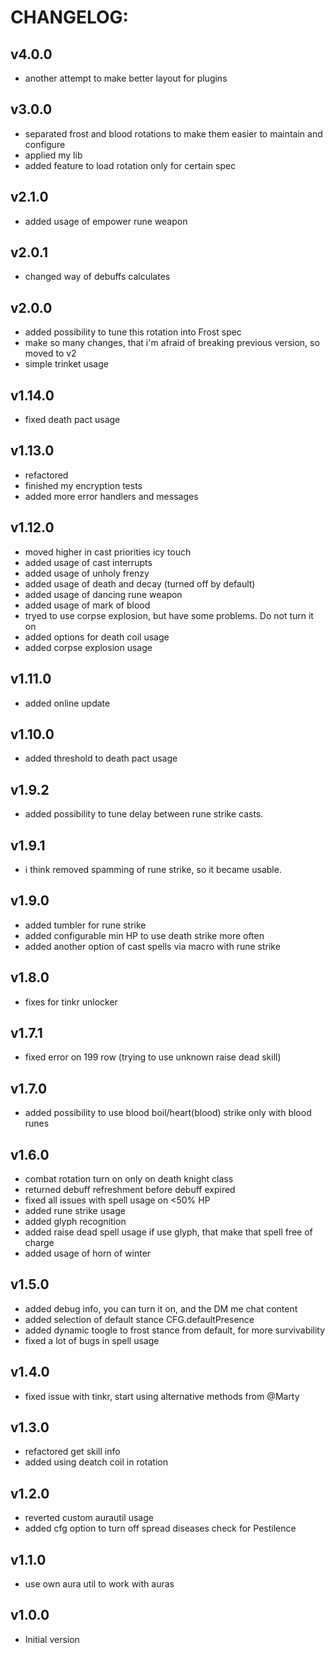 # CHANGELOG:
## v4.0.0
- another attempt to make better layout for plugins
## v3.0.0
- separated frost and blood rotations to make them easier to maintain and configure
- applied my lib
- added feature to load rotation only for certain spec
## v2.1.0
- added usage of empower rune weapon
## v2.0.1
- changed way of debuffs calculates
## v2.0.0
- added possibility to tune this rotation into Frost spec
- make so many changes, that i'm afraid of breaking previous version, so moved to v2
- simple trinket usage
## v1.14.0
- fixed death pact usage
## v1.13.0
- refactored
- finished my encryption tests
- added more error handlers and messages 
## v1.12.0
- moved higher in cast priorities icy touch
- added usage of cast interrupts
- added usage of unholy frenzy
- added usage of death and decay (turned off by default)
- added usage of dancing rune weapon
- added usage of mark of blood
- tryed to use corpse explosion, but have some problems. Do not turn it on
- added options for death coil usage
- added corpse explosion usage
## v1.11.0
- added online update
## v1.10.0
- added threshold to death pact usage
## v1.9.2
- added possibility to tune delay between rune strike casts.
## v1.9.1
- i think removed spamming of rune strike, so it became usable.
## v1.9.0
- added tumbler for rune strike
- added configurable min HP to use death strike more often
- added another option of cast spells via macro with rune strike
## v1.8.0
- fixes for tinkr unlocker
## v1.7.1
- fixed error on 199 row (trying to use unknown raise dead skill)
## v1.7.0
- added possibility to use blood boil/heart(blood) strike only with blood runes
## v1.6.0
- combat rotation turn on only on death knight class
- returned debuff refreshment before debuff expired
- fixed all issues with spell usage on <50% HP
- added rune strike usage
- added glyph recognition
- added raise dead spell usage if use glyph, that make that spell free of charge
- added usage of horn of winter
## v1.5.0
- added debug info, you can turn it on, and the DM me chat content
- added selection of default stance CFG.defaultPresence
- added dynamic toogle to frost stance from default, for more survivability
- fixed a lot of bugs in spell usage
## v1.4.0
- fixed issue with tinkr, start using alternative methods from @Marty
## v1.3.0
- refactored get skill info
- added using deatch coil in rotation
## v1.2.0
- reverted custom aurautil usage
- added cfg option to turn off spread diseases check for Pestilence
## v1.1.0
- use own aura util to work with auras
## v1.0.0
- Initial version